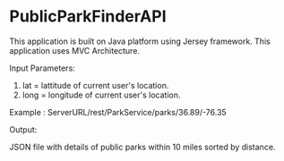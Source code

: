 # PublicParkFinderAPI

This application is built on Java platform using Jersey framework.
This application uses MVC Architecture.

Input Parameters:

1. lat = lattitude of current user's location.
2. long = longitude of current user's location.

Example : ServerURL/rest/ParkService/parks/36.89/-76.35

Output:

JSON file with details of public parks within 10 miles sorted by distance.


